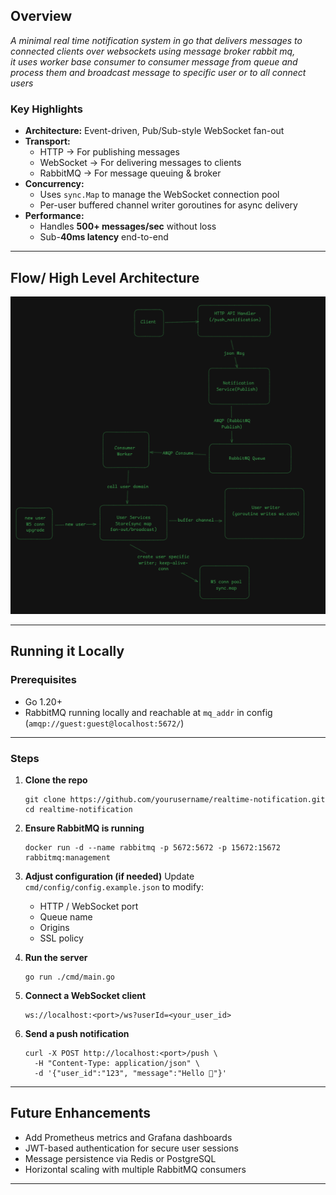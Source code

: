 ## Overview

*A minimal real time notification system in go that delivers messages to connected clients over websockets using message broker rabbit mq,  
it uses worker base consumer to consumer message from queue and process them and broadcast message to specific user or to all connect users*



###  Key Highlights

- **Architecture:** Event-driven, Pub/Sub-style WebSocket fan-out
- **Transport:**
    - HTTP → For publishing messages
    - WebSocket → For delivering messages to clients
    - RabbitMQ → For message queuing & broker
- **Concurrency:**
    - Uses `sync.Map` to manage the WebSocket connection pool
    - Per-user buffered channel writer goroutines for async delivery
- **Performance:**
    - Handles **500+ messages/sec** without loss
    - Sub-**40ms latency** end-to-end


----

## Flow/ High Level Architecture

![img.png](img.png)

-----

## Running it Locally

### Prerequisites

* Go 1.20+
* RabbitMQ running locally and reachable at `mq_addr` in config (`amqp://guest:guest@localhost:5672/`)

---

### Steps

1. **Clone the repo**

   ```
   git clone https://github.com/yourusername/realtime-notification.git
   cd realtime-notification
   ```

2. **Ensure RabbitMQ is running**

   ```
   docker run -d --name rabbitmq -p 5672:5672 -p 15672:15672 rabbitmq:management
   ```

3. **Adjust configuration (if needed)**
   Update `cmd/config/config.example.json` to modify:

    * HTTP / WebSocket port
    * Queue name
    * Origins
    * SSL policy

4. **Run the server**

   ```
   go run ./cmd/main.go
   ```

5. **Connect a WebSocket client**

   ```
   ws://localhost:<port>/ws?userId=<your_user_id>
   ```

6. **Send a push notification**

   ```
   curl -X POST http://localhost:<port>/push \
     -H "Content-Type: application/json" \
     -d '{"user_id":"123", "message":"Hello 👋"}'
   ```

---

## Future Enhancements

* Add Prometheus metrics and Grafana dashboards
* JWT-based authentication for secure user sessions
* Message persistence via Redis or PostgreSQL
* Horizontal scaling with multiple RabbitMQ consumers

---



